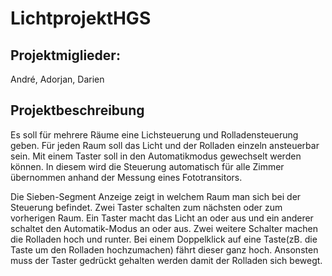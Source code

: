 # LichtprojektHGS

## Projektmiglieder:

André, Adorjan, Darien

## Projektbeschreibung

Es soll für mehrere Räume eine Lichsteuerung und Rolladensteuerung geben. Für jeden Raum soll das Licht und der Rolladen einzeln ansteuerbar sein. Mit einem Taster soll in den Automatikmodus gewechselt werden können. In diesem wird die Steuerung automatisch für alle Zimmer übernommen anhand der Messung eines Fototransitors.

Die Sieben-Segment Anzeige zeigt in welchem Raum man sich bei der Steuerung befindet. Zwei Taster schalten zum nächsten oder zum vorherigen Raum. Ein Taster macht das Licht an oder aus und ein anderer schaltet den Automatik-Modus an oder aus. Zwei weitere Schalter machen die Rolladen hoch und runter. Bei einem Doppelklick auf eine Taste(zB. die Taste um den Rolladen hochzumachen) fährt dieser ganz hoch. Ansonsten muss der Taster gedrückt gehalten werden damit der Rolladen sich bewegt.
